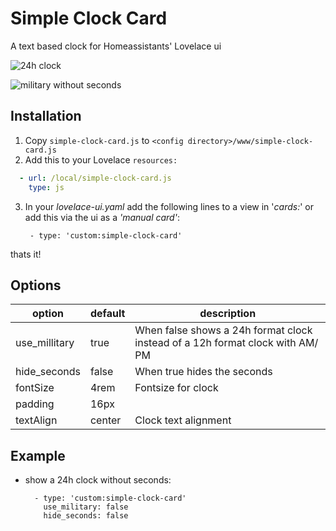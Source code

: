 # Simple Clock Card
A text based clock for Homeassistants' Lovelace ui

![24h clock](https://i.imgur.com/n37gyxZ.png)  

![military without seconds](https://i.imgur.com/ej4AFO3.png)

## Installation

1. Copy `simple-clock-card.js` to `<config directory>/www/simple-clock-card.js`
2. Add this to your Lovelace
   `resources:`

```yaml
  - url: /local/simple-clock-card.js
    type: js
```

3. In your *lovelace-ui.yaml* add the following lines to a view in '*cards:*' or add this via the ui as a *'manual card'*:

		- type: 'custom:simple-clock-card'

thats it!
		

## Options
|option| default|description| 
|--|--|--|
| use_millitary | true   | When false shows a 24h format clock instead of a 12h format clock with AM/ PM|
| hide_seconds  | false  | When true hides the seconds
| fontSize      | 4rem   | Fontsize for clock
| padding       | 16px   | 
| textAlign     | center | Clock text alignment

## Example
- show a 24h clock without seconds:
	
		- type: 'custom:simple-clock-card'
		  use_military: false
		  hide_seconds: false
